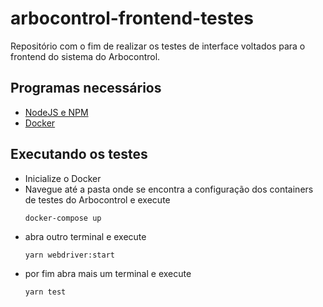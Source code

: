 # arbocontrol-frontend-testes

Repositório com o fim de realizar os testes de interface voltados para o frontend do sistema do Arbocontrol.

## Programas necessários

- [NodeJS e NPM](https://nodejs.org/en/)
- [Docker](https://www.docker.com/)

## Executando os testes
- Inicialize o Docker
- Navegue até a pasta onde se encontra  a configuração dos containers de testes do Arbocontrol e execute
    ```
    docker-compose up
    ```
- abra outro terminal e execute
    ```
    yarn webdriver:start
    ```
- por fim abra mais um terminal e execute
    ```
    yarn test
    ```

